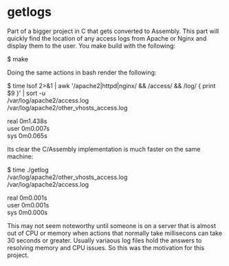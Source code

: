 # getlogs
Part of a bigger project in C that gets converted to Assembly. 
This part will quickly find the location of any access logs from Apache or Nginx and display them to the user. 
You make build with the following:

$ make

Doing the same actions in bash render the following:

$ time lsof 2>&1 | awk '/apache2|httpd|nginx/ && /access/ && /log/ { print $9 }' | sort -u<br />
/var/log/apache2/access.log<br />
/var/log/apache2/other_vhosts_access.log<br />

real	0m1.438s<br />
user	0m0.007s<br />
sys	0m0.065s

Its clear the C/Assembly implementation is much faster on the same machine:

$ time ./getlog<br />
/var/log/apache2/other_vhosts_access.log<br />
/var/log/apache2/access.log<br />

real	0m0.001s<br />
user	0m0.001s<br />
sys	0m0.000s

This may not seem noteworthy until someone is on a server that is almost out of CPU or memory when actions that normally take millisecons can take 30 seconds or greater. Usually variaous log files hold the answers to resolving memory and CPU issues. So this was the motivation for this project.
